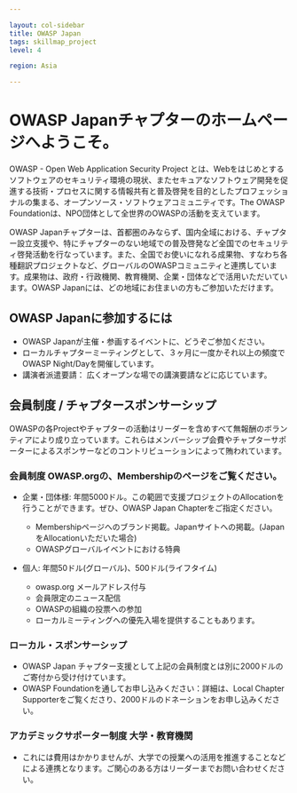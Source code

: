 ```yaml
---

layout: col-sidebar
title: OWASP Japan
tags: skillmap_project
level: 4

region: Asia

---
```


# OWASP Japanチャプターのホームページへようこそ。

OWASP - Open Web Application Security Project とは、Webをはじめとするソフトウェアのセキュリティ環境の現状、またセキュアなソフトウェア開発を促進する技術・プロセスに関する情報共有と普及啓発を目的としたプロフェッショナルの集まる、オープンソース・ソフトウェアコミュニティです。The OWASP Foundationは、NPO団体として全世界のOWASPの活動を支えています。

OWASP Japanチャプターは、首都圏のみならず、国内全域における、チャプター設立支援や、特にチャプターのない地域での普及啓発など全国でのセキュリティ啓発活動を行なっています。また、全国でお使いになれる成果物、すなわち各種翻訳プロジェクトなど、グローバルのOWASPコミュニティと連携しています。成果物は、政府・行政機関、教育機関、企業・団体などで活用いただいています。OWASP Japanには、どの地域にお住まいの方もご参加いただけます。

## OWASP Japanに参加するには
* OWASP Japanが主催・参画するイベントに、どうぞご参加ください。
* ローカルチャプターミーティングとして、３ヶ月に一度かそれ以上の頻度でOWASP Night/Dayを開催しています。
* 講演者派遣要請： 広くオープンな場での講演要請などに応じています。
    
## 会員制度 / チャプタースポンサーシップ
OWASPの各Projectやチャプターの活動はリーダーを含めすべて無報酬のボランティアにより成り立っています。これらはメンバーシップ会費やチャプターサポーターによるスポンサーなどのコントリビューションによって賄われています。

### 会員制度 OWASP.orgの、Membershipのページをご覧ください。
* 企業・団体様: 年間5000ドル。この範囲で支援プロジェクトのAllocationを行うことができます。ぜひ、OWASP Japan Chapterをご指定ください。
  * Membershipページへのブランド掲載。Japanサイトへの掲載。(JapanをAllocationいただいた場合)
  * OWASPグローバルイベントにおける特典
  
* 個人: 年間50ドル(グローバル)、500ドル(ライフタイム)
  * owasp.org メールアドレス付与
  * 会員限定のニュース配信
  * OWASPの組織の投票への参加
  * ローカルミーティングへの優先入場を提供することもあります。

### ローカル・スポンサーシップ
   * OWASP Japan チャプター支援として上記の会員制度とは別に2000ドルのご寄付から受け付けています。
   * OWASP Foundationを通してお申し込みください：詳細は、Local Chapter Supporterをご覧くださり、2000ドルのドネーションをお申し込みください。

### アカデミックサポーター制度 大学・教育機関
  * これには費用はかかりませんが、大学での授業への活用を推進することなどによる連携となります。ご関心のある方はリーダーまでお問い合わせください。
